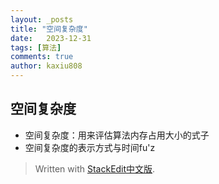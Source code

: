 ```yaml
---
layout: _posts
title: "空间复杂度"
date:   2023-12-31
tags: [算法]
comments: true
author: kaxiu808  
--- 
```


空间复杂度
--

- 空间复杂度：用来评估算法内存占用大小的式子
- 空间复杂度的表示方式与时间fu'z

> Written with [StackEdit中文版](https://stackedit.cn/).
<!--stackedit_data:
eyJoaXN0b3J5IjpbLTEzNjcxOTc5MjBdfQ==
-->